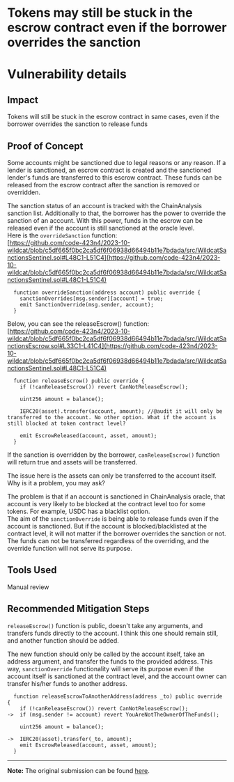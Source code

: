 # Tokens may still be stuck in the escrow contract even if the borrower overrides the sanction

# Vulnerability details

## Impact

Tokens will still be stuck in the escrow contract in same cases, even if the borrower overrides the sanction to release funds

## Proof of Concept

Some accounts might be sanctioned due to legal reasons or any reason. If a lender is sanctioned, an escrow contract is created and the sanctioned lender's funds are transferred to this escrow contract. These funds can be released from the escrow contract after the sanction is removed or overridden.

The sanction status of an account is tracked with the ChainAnalysis sanction list. Additionally to that, the borrower has the power to override the sanction of an account. With this power, funds in the escrow can be released even if the account is still sanctioned at the oracle level.  
Here is the `overrideSanction` function:  
[https://github.com/code-423n4/2023-10-wildcat/blob/c5df665f0bc2ca5df6f06938d66494b11e7bdada/src/WildcatSanctionsSentinel.sol#L48C1-L51C4](https://github.com/code-423n4/2023-10-wildcat/blob/c5df665f0bc2ca5df6f06938d66494b11e7bdada/src/WildcatSanctionsSentinel.sol#L48C1-L51C4)

```
  function overrideSanction(address account) public override {
    sanctionOverrides[msg.sender][account] = true;
    emit SanctionOverride(msg.sender, account);
  }
```

Below, you can see the releaseEscrow() function:  
[https://github.com/code-423n4/2023-10-wildcat/blob/c5df665f0bc2ca5df6f06938d66494b11e7bdada/src/WildcatSanctionsEscrow.sol#L33C1-L41C4](https://github.com/code-423n4/2023-10-wildcat/blob/c5df665f0bc2ca5df6f06938d66494b11e7bdada/src/WildcatSanctionsSentinel.sol#L48C1-L51C4)

```solidity
  function releaseEscrow() public override {
    if (!canReleaseEscrow()) revert CanNotReleaseEscrow();

    uint256 amount = balance();

    IERC20(asset).transfer(account, amount); //@audit it will only be transferred to the account. No other option. What if the account is still blocked at token contract level?

    emit EscrowReleased(account, asset, amount);
  }
```

If the sanction is overridden by the borrower, `canReleaseEscrow()` function will return true and assets will be transferred.

The issue here is the assets can only be transferred to the account itself.  
Why is it a problem, you may ask?

The problem is that if an account is sanctioned in ChainAnalysis oracle, that account is very likely to be blocked at the contract level too for some tokens. For example, USDC has a blacklist option.  
The aim of the `sanctionOverride` is being able to release funds even if the account is sanctioned. But if the account is blocked/blacklisted at the contract level, it will not matter if the borrower overrides the sanction or not. The funds can not be transferred regardless of the overriding, and the override function will not serve its purpose.

## Tools Used

Manual review

## Recommended Mitigation Steps

`releaseEscrow()` function is public, doesn't take any arguments, and transfers funds directly to the account. I think this one should remain still, and another function should be added.

The new function should only be called by the account itself, take an address argument, and transfer the funds to the provided address. This way, `sanctionOverride` functionality will serve its purpose even if the account itself is sanctioned at the contract level, and the account owner can transfer his/her funds to another address.

```solidity
  function releaseEscrowToAnotherAddress(address _to) public override {
    if (!canReleaseEscrow()) revert CanNotReleaseEscrow();
->  if (msg.sender != account) revert YouAreNotTheOwnerOfTheFunds();

    uint256 amount = balance();

->  IERC20(asset).transfer(_to, amount);
    emit EscrowReleased(account, asset, amount);
  }
```

---

**Note:** The original submission can be found [here](https://github.com/code-423n4/2023-10-wildcat-findings/issues/382).
